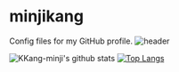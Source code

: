 # minjikang
Config files for my GitHub profile.
![header](https://capsule-render.vercel.app/api?type=slice&color=gradient&height=300&section=header&text=MINJI%20KANG&fontSize=90)


![KKang-minji's github stats](https://github-readme-stats.vercel.app/api?username=KKang-minji&show_icons=true)
[![Top Langs](https://github-readme-stats.vercel.app/api/top-langs/?username=KKang-minji&layout=compact)](https://github.com/KKang-minji/github-readme-stats)


